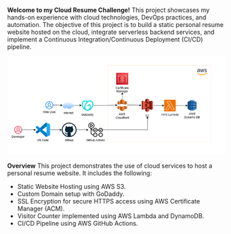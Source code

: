 **Welcome to my Cloud Resume Challenge!** This project showcases my hands-on experience with cloud technologies, DevOps practices, and automation. The objective of this project is to build a static personal resume website hosted on the cloud, integrate serverless backend services, and implement a Continuous Integration/Continuous Deployment (CI/CD) pipeline.

![Architecture](website/Images/architecture.png)

**Overview**
This project demonstrates the use of cloud services to host a personal resume website. It includes the following:

- Static Website Hosting using AWS S3.
- Custom Domain setup with GoDaddy.
- SSL Encryption for secure HTTPS access using AWS Certificate Manager (ACM).
- Visitor Counter implemented using AWS Lambda and DynamoDB.
- CI/CD Pipeline using AWS GitHub Actions.

